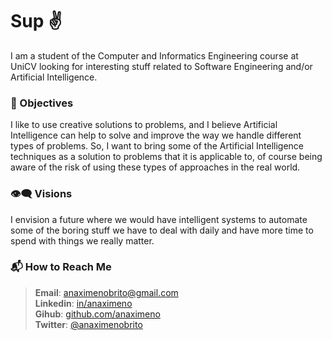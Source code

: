 # Sup :v:

I am a student of the Computer and Informatics Engineering course at UniCV looking for interesting stuff related to Software Engineering and/or Artificial Intelligence.


### :star2: Objectives

I like to use creative solutions to problems, and I believe Artificial Intelligence can help to solve and improve the way we handle different types of problems. So, I want to bring some of the Artificial Intelligence techniques as a solution to problems that it is applicable to, of course being aware of the risk of using these types of approaches in the real world.

### :eye_speech_bubble: Visions

I envision a future where we would have intelligent systems to automate some of the boring stuff we have to deal with daily and have more time to spend with things we really matter.

### :mailbox_with_mail: How to Reach Me

> **Email**: [anaximenobrito@gmail.com](mailto:anaximenobrito@gmail.com)  
> **Linkedin**: [in/anaximeno](https://www.linkedin.com/in/anaximeno/)  
> **Gihub**: [github.com/anaximeno](https://github.com/anaximeno)  
> **Twitter**: [@anaximenobrito](https://twitter.com/anaximenobrito)
